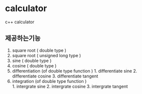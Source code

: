 # calculator
c++ calculator

## 제공하는기능
  1. square root      ( double type )
  2. square root      ( unsigned long type )
  3. sine             ( double type )
  4. cosine           ( double type )
  5. differentiation  (of double type function )
    1. differentiate sine 2. differentiate cosine 3. differentiate tangent
  6. integration      (of double type function )  
    1. intergrate sine  2. intergrate cosine  3. intergrate tangent
